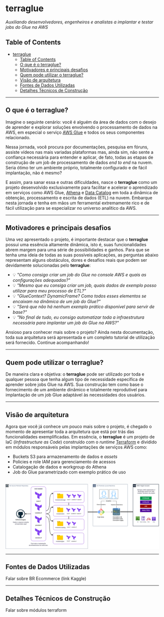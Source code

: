 # terraglue
*Auxiliando desenvolvedores, engenheiros e analistas a implantar e testar jobs do Glue na AWS*


## Table of Contents
- [terraglue](#terraglue)
  - [Table of Contents](#table-of-contents)
  - [O que é o terraglue?](#o-que-é-o-terraglue)
  - [Motivadores e principais desafios](#motivadores-e-principais-desafios)
  - [Quem pode utilizar o terraglue?](#quem-pode-utilizar-o-terraglue)
  - [Visão de arquitetura](#visão-de-arquitetura)
  - [Fontes de Dados Utilizadas](#fontes-de-dados-utilizadas)
  - [Detalhes Técnicos de Construção](#detalhes-técnicos-de-construção)

___

## O que é o terraglue?

Imagine o seguinte cenário: você é alguém da área de dados com o desejo de aprender e explorar soluções envolvendo o processamento de dados na AWS, em especial o serviço [AWS Glue](https://aws.amazon.com/glue/) e todos os seus componentes relacionado.

Nessa jornada, você procura por documentações, pesquisa em fóruns, assiste vídeos nas mais variadas plataformas mas, ainda sim, não sente a confiança necessária para entender e aplicar, de fato, todas as etapas de construção de um job de processamento de dados *end to end* na nuvem. Seria ótimo ter um ambiente próprio, totalmente configurado e de fácil implantação, não é mesmo?

E assim, para sanar essa e outras dificuldades, nasce o **terraglue** como um projeto desenvolvido exclusivamente para facilitar e acelerar o aprendizado em serviços como AWS Glue, [Athena](https://aws.amazon.com/athena/) e [Data Catalog](https://docs.aws.amazon.com/glue/latest/dg/components-overview.html) em toda a dinâmica de obtenção, processamento e escrita de dados (ETL) na nuvem. Embarque nesta jornada e tenha em mãos um ferramental extremamente rico e de fácil utilização para se especializar no universo analítico da AWS.

___

## Motivadores e principais desafios

Uma vez apresentado o projeto, é importante destacar que o **terraglue** possui uma essência altamente dinâmica, isto é, suas funcionalidades abrem margem para uma série de possibilidades e ganhos. Para que se tenha uma ideia de todas as suas possíveis aplicações, as perguntas abaixo representam alguns obstáculos, dores e desafios reais que podem ser devidamente solucionadas pelo **terraglue**:

- 💡 *"Como consigo criar um job do Glue no console AWS e quais as configurações adequadas?"*
- 💡 *"Mesmo que eu consiga criar um job, quais dados de exemplo posso utilizar para meu processo de ETL?"*
- 💡 *"GlueContext? DynamicFrame? Como todos esses elementos se encaixam na dinâmica de um job do Glue?"*
- 💡 *"Será que não há nenhum exemplo prático disponível para servir de base?"*
- 💡 *"No final de tudo, eu consigo automatizar toda a infraestrutura necessária para implantar um job do Glue na AWS?"*

Ansioso para conhecer mais sobre o projeto? Ainda nesta documentação, toda sua arquitetura será apresentada e um completo tutorial de utilização será fornecido. Continue acompanhando!
___

## Quem pode utilizar o terraglue?

De maneira clara e objetiva: o **terraglue** pode ser utilizado por toda e qualquer pessoa que tenha algum tipo de necessidade específica de aprender sobre jobs Glue na AWS. Sua construção tem como base o fornecimento de um ambiente dinâmico e totalmente reprodutível para implantação de um job Glue adaptável às necessidades dos usuários.

___

## Visão de arquitetura

Agora que você já conhece um pouco mais sobre o projeto, é chegado o momento de apresentar toda a arquitetura que está por trás das funcionalidades exemplificadas. Em essência, o **terraglue** é um projeto de IaC (*Infrastructure as Code*) construído com o *runtime* [Terraform](https://www.terraform.io/) e dividido em módulos responsáveis pelas implantações de serviços AWS como:
  - Buckets S3 para armazenamento de dados e *assets*
  - Policies e role IAM para gerenciamento de acessos
  - Catalogação de dados e workgroup do Athena
  - Job do Glue parametrizado com exemplo prático de uso

<div align="center">
    <br><img src="https://github.com/ThiagoPanini/terraglue/blob/develop/docs/imgs/terraglue-diagram-user-view.png" alt="terraglue-user-view">
</div>


___

## Fontes de Dados Utilizadas

Falar sobre BR Ecommerce (link Kaggle)

___

## Detalhes Técnicos de Construção

Falar sobre módulos terraform